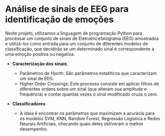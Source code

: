 # Análise de sinais de EEG para identificação de emoções
Neste projeto, utilizamos a linguagem de programação Python para processar um conjunto de sinais de Eletroencefalograma (EEG) amostrados e utilizá-los como entrada para um conjunto de diferentes modelos de classificação, que decidirão se um determinado sinal é correspondente a uma emoção positiva ou negativa.

- **Caracterização dos sinais**
  - Parâmetros de Hjorth: São parâmetros estatíticos que caracterizam um sinal de EEG.
  - Higher Order Crossings: Este processo consiste em aplicar filtros de diferentes ordens sobre um sinal (que alteram sua amplitude e frequência) e contar quantas vezes o sinal modificado cruza o zero. 

- **Classificadores**
  - A ideia é encontrar os parâmetros que maximizam a acurácia para os modelos SVM, KNN, Random Forest, Regressão Logística e Redes Neurais Artificiais, checando quais deles obtiveram o melhor desempenho. 

